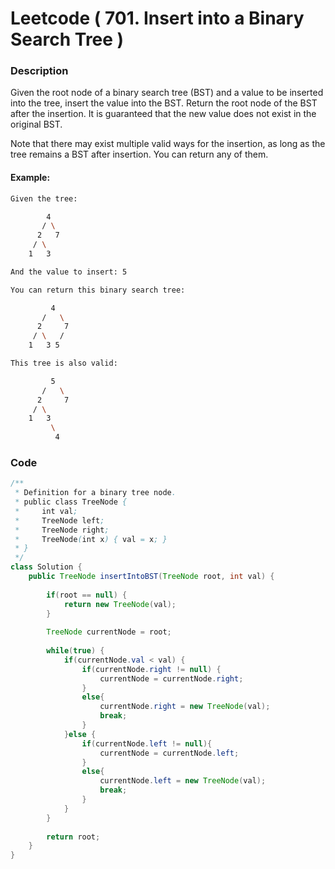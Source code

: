 # Leetcode ( 701. Insert into a Binary Search Tree )

### Description
Given the root node of a binary search tree (BST) and a value to be inserted into the tree, insert the value into the BST. Return the root node of the BST after the insertion. It is guaranteed that the new value does not exist in the original BST.

Note that there may exist multiple valid ways for the insertion, as long as the tree remains a BST after insertion. You can return any of them.

#### Example:  
~~~bash
Given the tree:

        4
       / \
      2   7
     / \
    1   3

And the value to insert: 5
~~~

~~~bash
You can return this binary search tree:

         4
       /   \
      2     7
     / \   /
    1   3 5
~~~

~~~bash  
This tree is also valid:

         5
       /   \
      2     7
     / \   
    1   3
         \
          4
~~~

### Code
~~~java
/**
 * Definition for a binary tree node.
 * public class TreeNode {
 *     int val;
 *     TreeNode left;
 *     TreeNode right;
 *     TreeNode(int x) { val = x; }
 * }
 */
class Solution {
    public TreeNode insertIntoBST(TreeNode root, int val) {
        
        if(root == null) {
            return new TreeNode(val);
        }
        
        TreeNode currentNode = root;
        
        while(true) {
            if(currentNode.val < val) {
                if(currentNode.right != null) {
                    currentNode = currentNode.right;
                }
                else{
                    currentNode.right = new TreeNode(val);
                    break;
                }
            }else {
                if(currentNode.left != null){
                    currentNode = currentNode.left;
                }
                else{
                    currentNode.left = new TreeNode(val);
                    break;
                }
            }
        }
        
        return root;
    }
}
~~~
